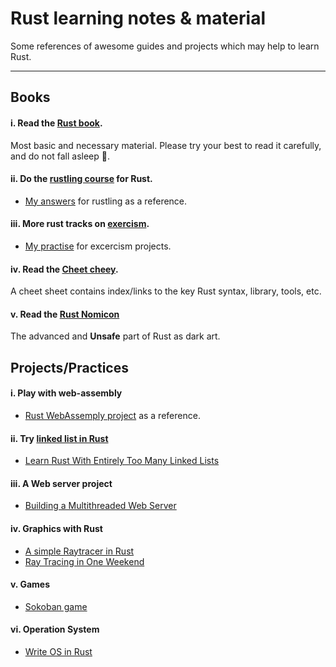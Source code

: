 # Rust learning notes & material

Some references of awesome guides and projects which may help to learn Rust. 

---
## Books 

#### i. Read the [Rust book](https://doc.rust-lang.org/book/).

Most basic and necessary material. Please try your best to read it carefully, and do not fall asleep 🤣.

#### ii. Do the [rustling course](https://github.com/rust-lang/rustlings) for Rust.

- [My answers](./rustling-answers) for rustling as a reference.

#### iii. More rust tracks on [exercism](https://exercism.io/my/tracks/rust).

- [My practise](./rust) for excercism projects.


#### iv. Read the [Cheet cheey](https://cheats.rs/).

A cheet sheet contains index/links to the key Rust syntax, library, tools, etc.

#### v. Read the [Rust Nomicon](https://doc.rust-lang.org/stable/nomicon/)

The advanced and **Unsafe** part of Rust as dark art. 



## Projects/Practices


#### i. Play with web-assembly

- [Rust WebAssemply project](../wasm/rust-wasm/wasm-game-of-life) as a reference.

#### ii. Try [linked list in Rust](./Linked_Lists)

- [Learn Rust With Entirely Too Many Linked Lists](https://rust-unofficial.github.io/too-many-lists/)

#### iii. A Web server project

- [Building a Multithreaded Web Server](https://doc.rust-lang.org/stable/book/ch20-00-final-project-a-web-server.html)

#### iv. Graphics with Rust

- [A simple Raytracer in Rust](../Graphics/RayTracing)
- [Ray Tracing in One Weekend](https://raytracing.github.io/)

#### v. Games

- [Sokoban game](./Sokoban)

#### vi. Operation System

- [Write OS in Rust](./OS)



